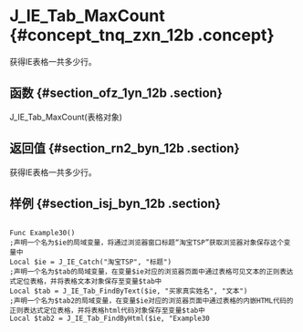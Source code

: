 # J\_IE\_Tab\_MaxCount {#concept_tnq_zxn_12b .concept}

获得IE表格一共多少行。

## 函数 {#section_ofz_1yn_12b .section}

J\_IE\_Tab\_MaxCount\(表格对象\)

## 返回值 {#section_rn2_byn_12b .section}

获得IE表格一共多少行。

## 样例 {#section_isj_byn_12b .section}

```

Func Example30()
;声明一个名为$ie的局域变量，将通过浏览器窗口标题“淘宝TSP”获取浏览器对象保存这个变量中
Local $ie = J_IE_Catch("淘宝TSP", "标题")
;声明一个名为$tab的局域变量，在变量$ie对应的浏览器页面中通过表格可见文本的正则表达式定位表格，并将表格文本对象保存至变量$tab中
Local $tab = J_IE_Tab_FindByText($ie, "买家真实姓名", "文本")
;声明一个名为$tab2的局域变量，在变量$ie对应的浏览器页面中通过表格的内嵌HTML代码的正则表达式定位表格，并将表格html代码对象保存至变量$tab中
Local $tab2 = J_IE_Tab_FindByHtml($ie, "Example30
```

